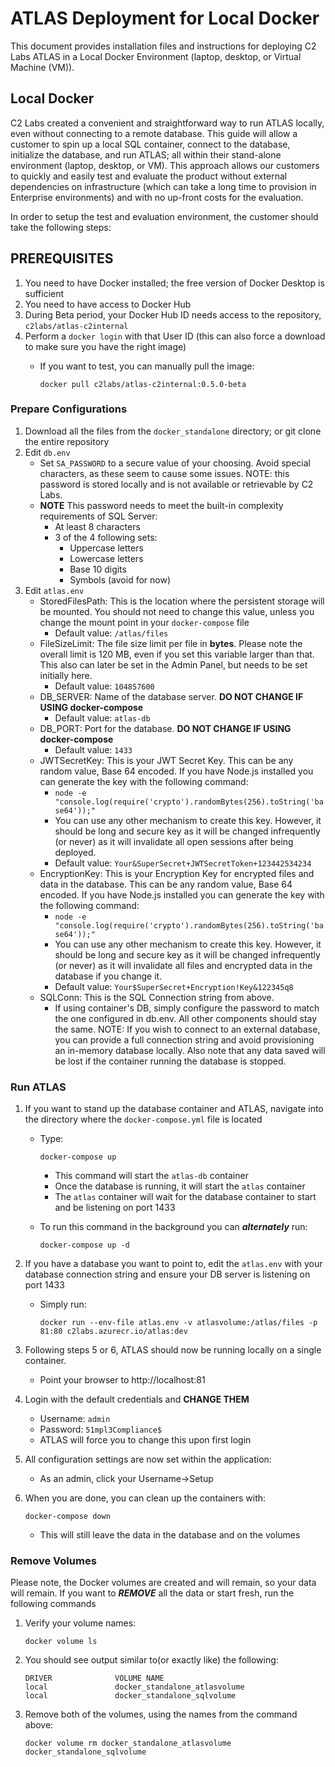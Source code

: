 # ATLAS Deployment for Local Docker

This document provides installation files and instructions for deploying C2 Labs ATLAS in a Local Docker Environment (laptop, desktop, or Virtual Machine (VM)).

## Local Docker

C2 Labs created a convenient and straightforward way to run ATLAS locally, even without connecting to a remote database. This guide will allow a customer to spin up a local SQL container, connect to the database, initialize the database, and run ATLAS; all within their stand-alone environment (laptop, desktop, or VM).  This approach allows our customers to quickly and easily test and evaluate the product without external dependencies on infrastructure (which can take a long time to provision in Enterprise environments) and with no up-front costs for the evaluation.

In order to setup the test and evaluation environment, the customer should take the following steps: 

## PREREQUISITES

1. You need to have Docker installed; the free version of Docker Desktop is sufficient
2. You need to have access to Docker Hub
3. During Beta period, your Docker Hub ID needs access to the repository, `c2labs/atlas-c2internal`
4. Perform a `docker login` with that User ID (this can also force a download to make sure you have the right image)
    - If you want to test, you can manually pull the image:

        ```
        docker pull c2labs/atlas-c2internal:0.5.0-beta
        ```

### Prepare Configurations

1. Download all the files from the `docker_standalone` directory; or git clone the entire repository
2. Edit `db.env`
    - Set `SA_PASSWORD` to a secure value of your choosing. Avoid special characters, as these seem to cause some issues.  NOTE: this password is stored locally and is not available or retrievable by C2 Labs.
    - **NOTE** This password needs to meet the built-in complexity requirements of SQL Server:
        - At least 8 characters
        - 3 of the 4 following sets:
            - Uppercase letters
            - Lowercase letters
            - Base 10 digits
            - Symbols (avoid for now)
3. Edit `atlas.env`
    - StoredFilesPath: This is the location where the persistent storage will be mounted. You should not need to change this value, unless you change the mount point in your `docker-compose` file
        - Default value: `/atlas/files`
    - FileSizeLimit: The file size limit per file in **bytes**. Please note the overall limit is 120 MB, even if you set this variable larger than that. This also can later be set in the Admin Panel, but needs to be set initially here.
        - Default value: `104857600`
    - DB_SERVER: Name of the database server. **DO NOT CHANGE IF USING docker-compose**
        - Default value: `atlas-db`
    - DB_PORT: Port for the database. **DO NOT CHANGE IF USING docker-compose**
        - Default value: `1433`
    - JWTSecretKey: This is your JWT Secret Key. This can be any random value, Base 64 encoded. If you have Node.js installed you can generate the key with the following command:
        - `node -e "console.log(require('crypto').randomBytes(256).toString('base64'));"`
        - You can use any other mechanism to create this key.  However, it should be long and secure key as it will be changed infrequently (or never) as it will invalidate all open sessions after being deployed.
        - Default value: `Your&SuperSecret+JWTSecretToken+123442534234`
    - EncryptionKey: This is your Encryption Key for encrypted files and data in the database. This can be any random value, Base 64 encoded. If you have Node.js installed you can generate the key with the following command:
        - `node -e "console.log(require('crypto').randomBytes(256).toString('base64'));"`
        - You can use any other mechanism to create this key.  However, it should be long and secure key as it will be changed infrequently (or never) as it will invalidate all files and encrypted data in the database if you change it.
        - Default value: `Your$SuperSecret+Encryption!Key&122345q8`
    - SQLConn: This is the SQL Connection string from above.
        - If using container's DB, simply configure the password to match the one configured in db.env.  All other components should stay the same.  NOTE: If you wish to connect to an external database, you can provide a full connection string and avoid provisioning an in-memory database locally.  Also note that any data saved will be lost if the container running the database is stopped.

### Run ATLAS

1. If you want to stand up the database container and ATLAS, navigate into the directory where the `docker-compose.yml` file is located
    - Type:

        ```
        docker-compose up
        ```

        - This command will start the `atlas-db` container
        - Once the database is running, it will start the `atlas` container
        - The `atlas` container will wait for the database container to start and be listening on port 1433
    - To run this command in the background you can **_alternately_** run:

        ```
        docker-compose up -d
        ```

2. If you have a database you want to point to, edit the `atlas.env` with your database connection string and ensure your DB server is listening on port 1433
    - Simply run:

        ```
        docker run --env-file atlas.env -v atlasvolume:/atlas/files -p 81:80 c2labs.azurecr.io/atlas:dev
        ```

3. Following steps 5 or 6, ATLAS should now be running locally on a single container.
    - Point your browser to http://localhost:81
4. Login with the default credentials and **CHANGE THEM**
    - Username: `admin`
    - Password: `51mpl3Compliance$`
    - ATLAS will force you to change this upon first login
5. All configuration settings are now set within the application:
    - As an admin, click your Username->Setup
6. When you are done, you can clean up the containers with:

    ```
    docker-compose down
    ```

    - This will still leave the data in the database and on the volumes

### Remove Volumes
Please note, the Docker volumes are created and will remain, so your data will remain. If you want to **_REMOVE_** all the data or start fresh, run the following commands

1. Verify your volume names:

    ```
    docker volume ls
    ```

2. You should see output similar to(or exactly like) the following:

    ```
    DRIVER              VOLUME NAME
    local               docker_standalone_atlasvolume
    local               docker_standalone_sqlvolume
    ```

3. Remove both of the volumes, using the names from the command above:

    ```
    docker volume rm docker_standalone_atlasvolume docker_standalone_sqlvolume
    ```

